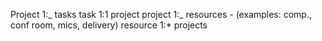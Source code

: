 Project 1:_ tasks
task 1:1 project
project 1:_ resources - (examples: comp., conf room, mics, delivery)
resource 1:\* projects
